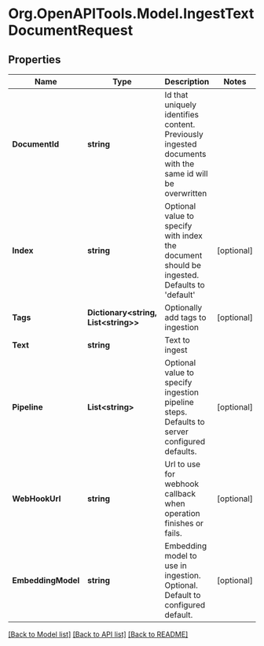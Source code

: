 # Org.OpenAPITools.Model.IngestTextDocumentRequest

## Properties

Name | Type | Description | Notes
------------ | ------------- | ------------- | -------------
**DocumentId** | **string** | Id that uniquely identifies content. Previously ingested documents with the same id will be overwritten | 
**Index** | **string** | Optional value to specify with index the document should be ingested. Defaults to &#39;default&#39; | [optional] 
**Tags** | **Dictionary&lt;string, List&lt;string&gt;&gt;** | Optionally add tags to ingestion | [optional] 
**Text** | **string** | Text to ingest | 
**Pipeline** | **List&lt;string&gt;** | Optional value to specify ingestion pipeline steps. Defaults to server configured defaults. | [optional] 
**WebHookUrl** | **string** | Url to use for webhook callback when operation finishes or fails. | [optional] 
**EmbeddingModel** | **string** | Embedding model to use in ingestion. Optional. Default to configured default. | [optional] 

[[Back to Model list]](../README.md#documentation-for-models) [[Back to API list]](../README.md#documentation-for-api-endpoints) [[Back to README]](../README.md)

